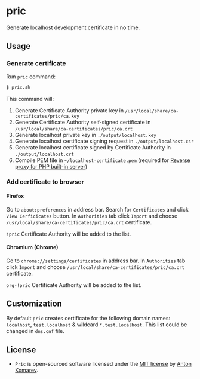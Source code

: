 # pric

Generate localhost development certificate in no time.

## Usage

### Generate certificate

Run `pric` command:

```sh
$ pric.sh
```

This command will:

1. Generate Certificate Authority private key in `/usr/local/share/ca-certificates/pric/ca.key`
2. Generate Certificate Authority self-signed certificate in `/usr/local/share/ca-certificates/pric/ca.crt`
3. Generate localhost private key in `./output/localhost.key`
4. Generate localhost certificate signing request in `./output/localhost.csr`
5. Generate localhost certificate signed by Certificate Authority in `./output/localhost.crt`
6. Compile PEM file in `~/localhost-certificate.pem` (required for [Reverse proxy for PHP built-in server](https://github.com/mpyw/php-hyper-builtin-server))

### Add certificate to browser

#### Firefox

Go to `about:preferences` in address bar. Search for `Certificates` and click `View Cerficicates` button. In `Authorities` tab click `Import` and choose `/usr/local/share/ca-certificates/pric/ca.crt` certificate.

`!pric` Certificate Authority will be added to the list.

#### Chromium (Chrome)

Go to `chrome://settings/certificates` in address bar. In `Authorities` tab click `Import` and choose `/usr/local/share/ca-certificates/pric/ca.crt` certificate.

`org-!pric` Certificate Authority will be added to the list.

## Customization

By default `pric` creates certificate for the following domain names: `localhost`, `test.localhost` & wildcard `*.test.localhost`. This list could be changed in `dns.cnf` file. 

## License

- `Pric` is open-sourced software licensed under the [MIT license](LICENSE) by [Anton Komarev](https://komarev.com).
